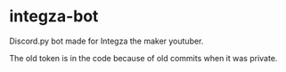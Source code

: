 # integza-bot

Discord.py bot made for Integza the maker youtuber. 


The old token is in the code because of old commits when it was private. 
